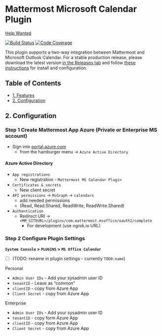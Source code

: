 # Mattermost Microsoft Calendar Plugin

[Help Wanted](https://github.com/mattermost/mattermost-plugin-msoffice/issues?utf8=%E2%9C%93&q=is%3Aopen+label%3A%22up+for+grabs%22+label%3A%22help+wanted%22+sort%3Aupdated-desc)

[![Build Status](https://img.shields.io/circleci/project/github/mattermost/mattermost-plugin-msoffice/master.svg)](https://circleci.com/gh/mattermost/mattermost-plugin-msoffice)
[![Code Coverage](https://img.shields.io/codecov/c/github/mattermost/mattermost-plugin-msoffice/master.svg)](https://codecov.io/gh/mattermost/mattermost-plugin-msoffice)

This plugin supports a two-way integration between Mattermost and Microsoft
Outlook Calendar. For a stable production release, please download the latest
version [in the Releases
tab](https://github.com/mattermost/mattermost-plugin-msoffice/releases) and
follow [these instructions](#2-configuration) for install and configuration.

## Table of Contents

- [1. Features](#1-features)
- [2. Configuration](#2-configuration)

## 2. Configuration

### Step 1 Create Mattermost App Azure (Private or Enterprise MS account)

- Sign into [portal.azure.com](www.portal.azure.com)
  - from the hamburger menu -> `Azure Active Directory`

#### Azure Active Directory

- `App registrations`
  - New registration - `Mattermost MS Calendar Plugin`
- `Certificates & secrets`
  - New client secret
- `API permissions` -> `MsGraph` -> `calendars`
  - add needed permissions
  - (Read, Read.Shared, ReadWrite, ReadWrite.Shared)
- `Authentication`
  - Redirect URI -> `<MM_SITEURL>/plugins/com.mattermost.msoffice/oauth2/complete`
    - For development (use ngrok.io URL)

### Step 2 Configure Plugin Settings

**`System Console` > `PLUGINS` > `MS Office Calendar`**

- [ ] (TODO: rename in plugin settings - currently `TODO:name`)

Personal

- `Admin User IDs` - Add your sysadmin user ID
- `tenantID` - Leave as “common"
- `clientID` - copy from Azure App
- `Client Secret` - copy from Azure App

Enterprise

- `Admin User IDs` - Add your sysadmin user ID
- `tenantID` - copy form Azure App
- `clientID` - copy from Azure App
- `Client Secret` - copy from Azure App
